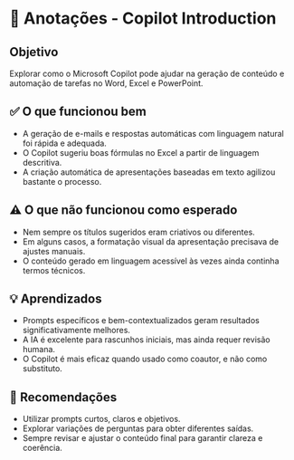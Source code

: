 # 📝 Anotações - Copilot Introduction

## Objetivo

Explorar como o Microsoft Copilot pode ajudar na geração de conteúdo e automação de tarefas no Word, Excel e PowerPoint.

## ✅ O que funcionou bem

* A geração de e-mails e respostas automáticas com linguagem natural foi rápida e adequada.
* O Copilot sugeriu boas fórmulas no Excel a partir de linguagem descritiva.
* A criação automática de apresentações baseadas em texto agilizou bastante o processo.

## ⚠️ O que não funcionou como esperado

* Nem sempre os títulos sugeridos eram criativos ou diferentes.
* Em alguns casos, a formatação visual da apresentação precisava de ajustes manuais.
* O conteúdo gerado em linguagem acessível às vezes ainda continha termos técnicos.

## 💡 Aprendizados

* Prompts específicos e bem-contextualizados geram resultados significativamente melhores.
* A IA é excelente para rascunhos iniciais, mas ainda requer revisão humana.
* O Copilot é mais eficaz quando usado como coautor, e não como substituto.

## 📌 Recomendações

* Utilizar prompts curtos, claros e objetivos.
* Explorar variações de perguntas para obter diferentes saídas.
* Sempre revisar e ajustar o conteúdo final para garantir clareza e coerência.
